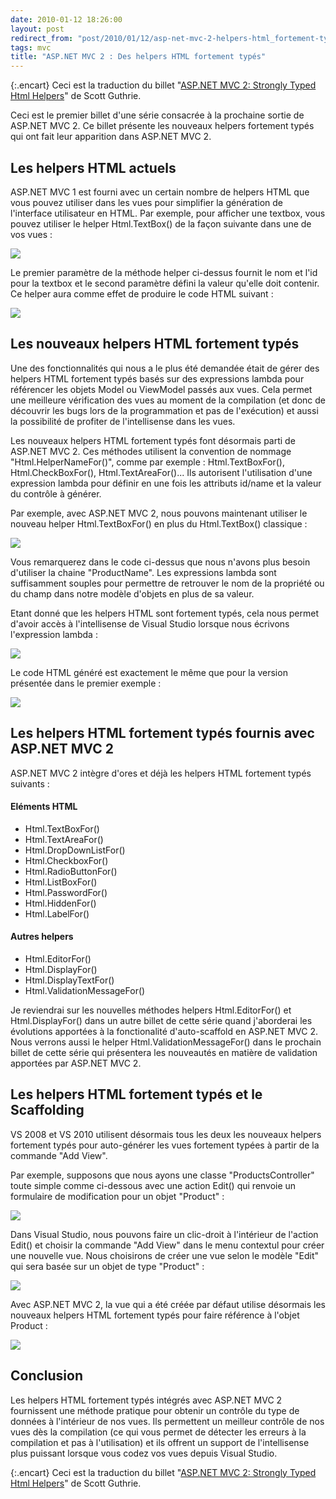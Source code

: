 ```yaml
---
date: 2010-01-12 18:26:00
layout: post
redirect_from: "post/2010/01/12/asp-net-mvc-2-helpers-html_fortement-types"
tags: mvc
title: "ASP.NET MVC 2 : Des helpers HTML fortement typés"
---
```


{:.encart}
Ceci est la traduction du billet "[ASP.NET MVC 2: Strongly Typed Html Helpers](http://weblogs.asp.net/scottgu/archive/2010/01/10/asp-net-mvc-2-strongly-typed-html-helpers.aspx)" de Scott
Guthrie.

Ceci est le premier billet d'une série consacrée à la prochaine sortie de
ASP.NET MVC 2. Ce billet présente les nouveaux helpers fortement typés qui ont
fait leur apparition dans ASP.NET MVC 2.

## Les helpers HTML actuels

ASP.NET MVC 1 est fourni avec un certain nombre de helpers HTML que vous
pouvez utiliser dans les vues pour simplifier la génération de l'interface
utilisateur en HTML. Par exemple, pour afficher une textbox, vous pouvez
utiliser le helper Html.TextBox() de la façon suivante dans une de vos
vues :

![](http://weblogs.asp.net/blogs/scottgu/image_thumb_73A48C5E.png)

Le premier paramètre de la méthode helper ci-dessus fournit le nom et l'id
pour la textbox et le second paramètre défini la valeur qu'elle doit contenir.
Ce helper aura comme effet de produire le code HTML suivant :

![](http://weblogs.asp.net/blogs/scottgu/image_thumb_51D8B3CD.png)

## Les nouveaux helpers HTML fortement typés

Une des fonctionnalités qui nous a le plus été demandée était de gérer des
helpers HTML fortement typés basés sur des expressions lambda pour référencer
les objets Model ou ViewModel passés aux vues. Cela permet une meilleure
vérification des vues au moment de la compilation (et donc de découvrir les
bugs lors de la programmation et pas de l'exécution) et aussi la possibilité de
profiter de l'intellisense dans les vues.

Les nouveaux helpers HTML fortement typés font désormais parti de ASP.NET
MVC 2. Ces méthodes utilisent la convention de nommage "Html.HelperNameFor()",
comme par exemple : Html.TextBoxFor(), Html.CheckBoxFor(),
Html.TextAreaFor()... Ils autorisent l'utilisation d'une expression lambda pour
définir en une fois les attributs id/name et la valeur du contrôle à
générer.

Par exemple, avec ASP.NET MVC 2, nous pouvons maintenant utiliser le nouveau
helper Html.TextBoxFor() en plus du Html.TextBox() classique :

![](http://weblogs.asp.net/blogs/scottgu/image_thumb_6923B83E.png)

Vous remarquerez dans le code ci-dessus que nous n'avons plus besoin
d'utiliser la chaine "ProductName". Les expressions lambda sont suffisamment
souples pour permettre de retrouver le nom de la propriété ou du champ dans
notre modèle d'objets en plus de sa valeur.

Etant donné que les helpers HTML sont fortement typés, cela nous permet
d'avoir accès à l'intellisense de Visual Studio lorsque nous écrivons
l'expression lambda :

![](http://weblogs.asp.net/blogs/scottgu/image_thumb_4757DFAD.png)

Le code HTML généré est exactement le même que pour la version présentée
dans le premier exemple :

![](http://weblogs.asp.net/blogs/scottgu/image_thumb_51D8B3CD.png)

## Les helpers HTML fortement typés fournis avec ASP.NET MVC 2

ASP.NET MVC 2 intègre d'ores et déjà les helpers HTML fortement typés
suivants :

#### Eléments HTML

* Html.TextBoxFor()
* Html.TextAreaFor()
* Html.DropDownListFor()
* Html.CheckboxFor()
* Html.RadioButtonFor()
* Html.ListBoxFor()
* Html.PasswordFor()
* Html.HiddenFor()
* Html.LabelFor()

#### Autres helpers

* Html.EditorFor()
* Html.DisplayFor()
* Html.DisplayTextFor()
* Html.ValidationMessageFor()

Je reviendrai sur les nouvelles méthodes helpers Html.EditorFor() et
Html.DisplayFor() dans un autre billet de cette série quand j'aborderai les
évolutions apportées à la fonctionalité d'auto-scaffold en ASP.NET MVC 2. Nous
verrons aussi le helper Html.ValidationMessageFor() dans le prochain billet de
cette série qui présentera les nouveautés en matière de validation apportées
par ASP.NET MVC 2.

## Les helpers HTML fortement typés et le Scaffolding

VS 2008 et VS 2010 utilisent désormais tous les deux les nouveaux helpers
fortement typés pour auto-générer les vues fortement typées à partir de la
commande "Add View".

Par exemple, supposons que nous ayons une classe "ProductsController" toute
simple comme ci-dessous avec une action Edit() qui renvoie un formulaire de
modification pour un objet "Product" :

![](http://weblogs.asp.net/blogs/scottgu/image_thumb_76C64E79.png)

Dans Visual Studio, nous pouvons faire un clic-droit à l'intérieur de
l'action Edit() et choisir la commande "Add View" dans le menu contextul pour
créer une nouvelle vue. Nous choisirons de créer une vue selon le modèle "Edit"
qui sera basée sur un objet de type "Product" :

![](http://weblogs.asp.net/blogs/scottgu/image_thumb_5083F521.png)

Avec ASP.NET MVC 2, la vue qui a été créée par défaut utilise désormais les
nouveaux helpers HTML fortement typés pour faire référence à l'objet
Product :

![](http://weblogs.asp.net/blogs/scottgu/image_thumb_1815CE49.png)

## Conclusion

Les helpers HTML fortement typés intégrés avec ASP.NET MVC 2 fournissent une
méthode pratique pour obtenir un contrôle du type de données à l'intérieur de
nos vues. Ils permettent un meilleur contrôle de nos vues dès la compilation
(ce qui vous permet de détecter les erreurs à la compilation et pas à
l'utilisation) et ils offrent un support de l'intellisense plus puissant
lorsque vous codez vos vues depuis Visual Studio.

{:.encart}
Ceci est la traduction du billet "[ASP.NET MVC 2: Strongly Typed Html Helpers](http://weblogs.asp.net/scottgu/archive/2010/01/10/asp-net-mvc-2-strongly-typed-html-helpers.aspx)" de Scott
Guthrie.
